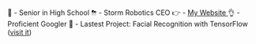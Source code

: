 🧠 - Senior in High School
<break>
⛈ - Storm Robotics CEO
<break>
👉 - <a href="http://ashwinmudaliar.com"> My Website </a>
<break>
👌 - Proficient Googler
<break>
🌱 - Lastest Project: Facial Recognition with TensorFlow (<a target="_blank" href="https://awesome-turtle.surge.sh/">visit it</a>)
